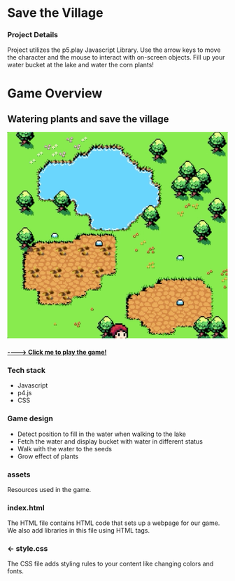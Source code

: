 # Save the Village


### Project Details
Project utilizes the p5.play Javascript Library. Use the arrow keys to move the character and the mouse to interact with on-screen objects. Fill up your water bucket at the lake and water the corn plants!
 
# Game Overview
## Watering plants and save the village
![](saveVilliage.gif) 

#### [----> Click me to play the game!](https://replit.com/@AmyBian/Save-the-Village)

### Tech stack
- Javascript 
- p4.js
- CSS 

### Game design 
- Detect position to fill in the water when walking to the lake
- Fetch the water and display bucket with water in different status
- Walk with the water to the seeds 
- Grow effect of plants

### assets
Resources used in the game.

### index.html

The HTML file contains HTML code that sets up a webpage for our game. We also add libraries in this file using HTML tags.

### ← style.css

The CSS file adds styling rules to your content like changing colors and fonts.  


 

